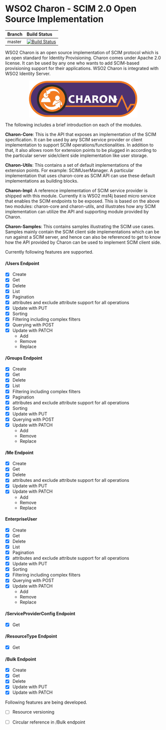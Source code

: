 # WSO2 Charon - SCIM 2.0 Open Source Implementation 

|  Branch | Build Status |
| :------------ |:------------- |
| master      | [![Build Status](https://wso2.org/jenkins/job/forked-dependencies/job/wso2-charon/badge/icon)](https://wso2.org/jenkins/job/forked-dependencies/job/wso2-charon/) |

WSO2 Charon is an open source implementation of SCIM protocol which is an open standard for Identity Provisioning. Charon comes under Apache 2.0 license. It can be used by any one who wants to add SCIM-based provisioning support for their applications. WSO2 Charon is integrated with WSO2 Identity Server. 
<p align="center">
<img align="middle" src="https://github.com/Vindulamj/Charon-3.0/blob/master/logo.png"  width="350px" height = "120px">
</p>
The following includes a brief introduction on each of the modules.

**Charon-Core**: This is the API that exposes an implementation of the SCIM specification. It can be used by any SCIM service provider or client implementation to support SCIM operations/functionalities. In addition to that, it also allows room for extension points to be plugged in according to the particular server side/client side implementation like user storage.

**Charon-Utils**: This contains a set of default implementations of the extension points. For example: SCIMUserManager. A particular implementation that uses charon-core as SCIM API can use these default implementations as building blocks.

**Charon-Impl**: A reference implementation of SCIM service provider is shipped with this module. Currently it is WSO2 msf4j based micro service that enables the SCIM endpoints to be exposed. This is based on the above two modules: charon-core and charon-utils, and illustrates how any SCIM implementation can utilize the API and supporting module provided by Charon.

**Charon-Samples**: This contains samples illustrating the SCIM use cases. Samples mainly contain the SCIM client side implementations which can be run against a SCIM server, and hence can also be referenced to get to know how the API provided by Charon can be used to implement SCIM client side.

Currently following features are supported.

#### /Users Endpoint
- [x] Create
- [x] Get
- [x] Delete
- [x] List
- [x] Pagination
- [x] attributes and exclude attribute support for all operations
- [x] Update with PUT
- [x] Sorting
- [x] Filtering including complex filters
- [x] Querying with POST 
- [x] Update with PATCH 
    - Add
    - Remove
    - Replace


#### /Groups Endpoint
- [x] Create
- [x] Get
- [x] Delete
- [x] List
- [x] Filtering including complex filters
- [x] Pagination
- [x] attributes and exclude attribute support for all operations
- [x] Sorting
- [x] Update with PUT
- [x] Querying with POST 
- [x] Update with PATCH 
    - Add
    - Remove
    - Replace

#### /Me Endpoint
- [x] Create
- [x] Get
- [x] Delete
- [x] attributes and exclude attribute support for all operations
- [x] Update with PUT
- [x] Update with PATCH 
    - Add
    - Remove
    - Replace

#### EnterpriseUser
- [x] Create
- [x] Get
- [x] Delete
- [x] List
- [x] Pagination
- [x] attributes and exclude attribute support for all operations
- [x] Update with PUT
- [x] Sorting
- [x] Filtering including complex filters
- [x] Querying with POST 
- [x] Update with PATCH 
    - Add
    - Remove
    - Replace

#### /ServiceProviderConfig Endpoint
- [x] Get

#### /ResourceType Endpoint
- [x] Get

#### /Bulk Endpoint
- [x] Create
- [x] Get
- [x] Delete
- [x] Update with PUT
- [x] Update with PATCH 

Following features are being developed.

- [ ] Resource versioning
- [ ] Circular reference in /Bulk endpoint

